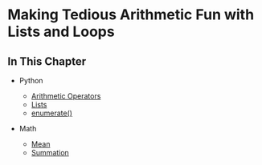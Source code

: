 # Making Tedious Arithmetic Fun with Lists and Loops

## In This Chapter

- Python
  - [Arithmetic Operators](https://docs.python.org/3/library/operator.html)
  - [Lists](https://docs.python.org/3/library/stdtypes.html#list)
  - [enumerate()](https://docs.python.org/3/library/functions.html?highlight=enumerate#enumerate)

- Math
  - [Mean](https://en.wikipedia.org/wiki/Mean)
  - [Summation](https://en.wikipedia.org/wiki/Summation)